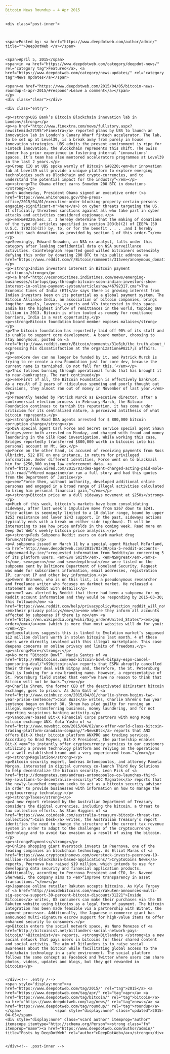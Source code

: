 ```yaml
---
Bitcoin News Roundup – 4 Apr 2015
---
```

<article class="post-listing post-9859 post type-post status-publish format-standard has-post-thumbnail hentry category-deepdot-news category-news-updates tag-2524 tag-apr tag-bitcoin tag-news tag-roundup">
    
    <div class="post-inner">
    
    
        
    <span>Posted by: <a href="https://www.deepdotweb.com/author/admin/" title="">DeepDotWeb </a></span>
    
    
    <span>April 5, 2015</span>
    <span>in <a href="https://www.deepdotweb.com/category/deepdot-news/" rel="category tag">Featured</a>, <a href="https://www.deepdotweb.com/category/news-updates/" rel="category tag">News Updates</a></span>
    
    <span><a href="https://www.deepdotweb.com/2015/04/05/bitcoin-news-roundup-4-apr-2015/#respond">Leave a comment</a></span>
    </p>
    <div class="clear"></div>
    
    <div class="entry">
    
    <p><strong>UBS Bank’s Bitcoin Blockchain innovation lab in London</strong></p>
    <p><a href="http://www.finextra.com/news/fullstory.aspx?newsitemid=27195">Finextra</a> reported plans by UBS to launch an innovation lab in London’s Canary Wharf fintech accelerator. The lab, to be set up at Level39, is a break away from purely in house innovation strategies. UBS admits the present environment is ripe for Fintech innovation; the Blockchain represents this shift. The Swiss lender has prior experience in fostering internal ‘innovations’ spaces. It’s team has also mentored accelerators programmes at Level39 in the last 2 years.</p>
    <p>Group CIO at UBS spoke warmly of Bitcoin &#8220;<em>Our innovation lab at Level39 will provide a unique platform to explore emerging technologies such as Blockchain and crypto-currencies, and to understand the potential impact for the industry”</em></p>
    <p><strong>The Obama effect earns Snowden 200 BTC in donations </strong></p>
    <p>On Wednesday, President Obama signed an executive order (<a href="https://www.whitehouse.gov/the-press-office/2015/04/01/executive-order-blocking-property-certain-persons-engaging-significant-m">here</a>) on cyber threats targeting the US. It officially threatens sanctions against all who take part in cyber attacks and activities considered espionage.</p>
    <p><em>&#8220;Sec. 2. I hereby determine that the making of donations of the type of articles specified in section 203(b)(2) of IEEPA (50 U.S.C. 1702(b)(2)) by, to, or for the benefit . . . .and I hereby prohibit such donations as provided by section 1 of this order.”</em></p>
    <p>Seemingly, Edward Snowden, an NSA ex-analyst, falls under this category after leaking confidential data on NSA surveillance activities. CoinTelegraph reported good willed bitcoiners ostensibly defying this order by donating 200 BTC to his public address <a href="https://www.reddit.com/r/Bitcoin/comments/315vee/anonymous_donations_to_edward_snowden_point_your/">1snowqQP5VmZgU47i5AWwz9fsgHQg94Fa</a></p>
    <p><strong>Indian investors interest in Bitcoin payment solutions</strong></p>
    <p><a href="http://economictimes.indiatimes.com/news/emerging-businesses/startups/pay-through-bitcoin-soon-indian-investors-show-interest-in-online-payment-system/articleshow/46792317.cms">The Economic times of India (ET)</a> says there is growing interest from Indian investors keen on its potential as a global payment system. The Bitcoin Alliance India, an association of bitcoin companies, brings together angels, lawyers, experts and VCs interested in this space. India has the highest inflow of remittances in the world, topping $69 billion in 2013. Bitcoin is often touted as remedy for remittance barriers, India is a vast opportunity.</p>
    <p><strong>Bitcoin foundation board member exposes malaise</strong></p>
    <p>The bitcoin foundation has reportedly laid off 90% of its staff and is unable to support core development. A board member, choosing to stay anonymous, posted on <a href="http://www.reddit.com/r/Bitcoin/comments/31e6jh/the_truth_about_the_bitcoin_foundation/">reddit</a> expressing his dissatisfaction at the organization&#8217;s affairs.</p>
    <p><em>Core dev can no longer be funded by it, and Patrick Murck is trying to re-create a new Foundation just for core dev, because the current name is tarnished. Do not fall for this.’</em></p>
    <p>This follows burning through operational funds that has brought it to near-bankruptcy. The rant continued</p>
    <p><em>First of all, the Bitcoin Foundation is effectively bankrupt. As a result of 2 years of ridiculous spending and poorly thought out decisions, they almost ran out of money in November of last year.</em></p>
    <p>Presently headed by Patrick Murck as Executive director, after a controversial election process in February-March, the Bitcoin Foundation continues to tarnish its reputation. it has come under criticism for its centralized nature, a perceived antithesis of what bitcoin represents.</p>
    <p><strong>Silk Road DEA agents arrested for $ 800,000 bitcoin corruption charge</strong></p>
    <p>DEA special agent Carl Force and Secret service special agent Shaun Bridges,were both arrested on Monday, and charged with fraud and money laundering in the Silk Road investigation. While working this case, Bridges reportedly transferred $800,000 worth in bitcoins into his personal account on Mt. Gox.</p>
    <p>Force on the other hand, is accused of receiving payments from Ross Ulbricht, 522 BTC on one instance, in return for privileged information. Under different identities, Force went on to blackmail him for $250,000 using law enforcement data. <a href="http://www.wired.com/2015/03/dea-agent-charged-acting-paid-mole-silk-road/">Wired magazine</a> ran a full story and had this quotes from the Department of Justice</p>
    <p><em>“Force then, without authority, developed additional online personas and engaged in a broad range of illegal activities calculated to bring him personal financial gain,”</em></p>
    <p><strong>Bitcoin price on a dull sideways movement at $250s</strong></p>
    <p>Much of this week, bitcoin’s markets have been consolidating sideways, after last week’s impulsive move from $267 down to $241. Price action is seemingly limited to a 10 dollar range, bound by upper $253 resistance and lower $243 support. In the past, sideways actions typically ends with a break on either side (up/down). It will be interesting to see how price unfolds in the coming week. Read more on Deep Dot Web’s weekly bitcoin price analysis.</p>
    <p><strong>Feds Subpoena Reddit users on dark market drug forum</strong></p>
    <p>A subpoena issued on March 11 by a special agent Michael McFarland, <a href="http://www.deepdotweb.com/2015/03/30/psa-5-reddit-accounts-subpoenaed-by-ice/">requested information from Reddit</a> concerning 5 of its platform users. <em>Evo Smith</em>, <em>NSWgreat</em>,<em>z-l</em>, <em>gwern</em> and <em>deepthroat</em> were listed on the subpoena sent by Baltimore Department of Homeland Security. Request was made for subscribers information, email addresses, registration IP, current IP and other key information.</p>
    <p>Gwern Branwen, who is on this list, is a pseudonymous researcher and freelance writer who focuses on darknet market. He released a statement on Reddit with details</p>
    <p><em>I was alerted by Reddit that there had been a subpoena for my Reddit account information and they would be responding by 2015-03-30; this followed</em> <a href="https://www.reddit.com/help/privacypolicy#section_reddit_will_not_disclose_your_information_unless_required_by_law"><em>their privacy policy</em></a><em> where they inform all accounts affected by subpoenas if there is no</em> <a href="https://en.wikipedia.org/wiki/Gag_order#United_States"><em>gag order</em></a><em> (which is more than most websites will do for you):</em></p>
    <p>Speculations suggests this is linked to Evolution market’s supposed $12 million dollars worth in stolen bitcoins last month. 4 of these users were directly involved with this illegal marketplace. This case deepens concerns on online privacy and limits of freedoms.</p>
    <p><strong>More</strong>:</p>
    <p>No more “Bitcoin Bowl”. Maria Santos of <a href="http://99bitcoins.com/end-bitcoin-bowl-bitpay-espn-cancel-sponsoring-deal/">99bitcoins</a> reports that ESPN abruptly cancelled their three-year deal with Bitpay and, therefore, the St. Petersburg Bowl is looking for a new branding name. However, a representative of St. Petersburg field stated that <em>“we have no reason to think that Bitcoin will not be back.”</em></p>
    <p>Charlie Shrem, the former CEO of the deactivated BitInstant bitcoin exchange, goes to prison. As John Galt of <a href="http://www.coinbuzz.com/2015/04/01/charlie-shrem-begins-two-year-prison-sentence/">Coin Buzz</a> writes, Charlie Shrem’s two year sentence began on March 30. Shrem has pled guilty for running an illegal money-transferring business, money laundering, and for not reporting suspicious banking activity.</p>
    <p>Vancouver-based Bit-X Financial Corps partners with Hong Kong bitcoin exchange ANX. Gola Yashu of <a href="http://www.newsbtc.com/2015/04/02/anx-offer-world-class-bitcoin-trading-platform-canadian-company/">NewsBtc</a> reports that ANX offers Bit-X their bitcoin platform ANXPRO and trading services. According to Brad Moynes, Bit-X President, the partnership enables Bit-X <em>“to instantly offer cryptocurrency services to our customers utilizing a proven technology platform and relying on the operations of a well-established brand and a very experienced team.”</em></p>
    <p><strong>Regulation</strong></p>
    <p>Bitcoin security expert, Andreas Antonopoulos, and attorney Pamela Morgan, interested in digital currency co-launch Third Key Solutions to help decentralize the bitcoin security. Leon Pick of <a href="http://dcmagnates.com/andreas-antonopoulos-co-launches-third-key-solutions-to-decentralize-security/">DC Magnates</a> reports that the newly-launched company seeks to act as a bitcoin security advisor in order to provide businesses with information on how to manage the cryptocurrency technology.</p>
    <p><strong>Taxes</strong></p>
    <p>A new report released by the Australian Department of Treasury considers the digital currencies, including the bitcoin, a threat to tax collection efforts. As Stan Higgins of <a href="https://www.coindesk.com/australia-treasury-bitcoin-threat-tax-collection/">Coin Desk</a> writes, the Australian Treasury’s report identifies the need to change the structure of the current tax revenue system in order to adapt to the challenges of the cryptocurrency technology and to avoid tax evasion as a result of using the bitcoin.</p>
    <p><strong>Payments</strong></p>
    <p>Online shopping giant Overstock invests in Peernova, one of the leading companies in blockchain technology. As Elliot Maras of <a href="https://www.cryptocoinsnews.com/overstock-invests-peernova-19-million-raised-blockchain-based-applications/">CryptoCoins News</a> reports, Peernova has raised $19 million, which intends to use for developing data security and financial application products. Additionally, according to Peernova President and CEO, Dr. Naveed Sherwani, the company aims to <em>“improve transparency in asset transactions.”</em></p>
    <p>Japanese online retailer Rakuten accepts bitcoins. As Kyle Torpey of <a href="http://insidebitcoins.com/news/rakuten-announces-multi-sig-escrow-support-30-percent-bitcoin-discount/31221">Inside Bitcoins</a> writes, US consumers can make their purchases via the US Rakuten website using bitcoins as a legal form of payment. The bitcoin integration has been made feasible via a partnership with Bitnet, the payment processor. Additionally, the Japanese e-commerce giant has announced multi-signature escrow support for high-value items to offer enhanced security to consumers.</p>
    <p>Bitcoin enters the social network space. As Nuno Menezes of <a href="http://bitcoinist.net/bitlanders-social-network-pays-bitcoin/">Bitcoinist</a> reports, <strong>Bitlanders </strong>is a new social network that pays users in bitcoins for their shared content and social activity. The aim of Bitlanders is to raise social awareness about the bitcoin while facilitating global access to the blockchain technology in a safe environment. The social platform follows the same concept as Facebook and Twitter where users can share photos, videos, updates and blogs, but they get rewarded in bitcoins</p>
    
    
    </div><!-- .entry /-->
    <span style="display:none"><a href="https://www.deepdotweb.com/tag/2015/" rel="tag">2015</a> <a href="https://www.deepdotweb.com/tag/apr/" rel="tag">apr</a> <a href="https://www.deepdotweb.com/tag/bitcoin/" rel="tag">bitcoin</a> <a href="https://www.deepdotweb.com/tag/news/" rel="tag">news</a> <a href="https://www.deepdotweb.com/tag/roundup/" rel="tag">roundup</a></span>				<span style="display:none" class="updated">2015-04-05</span>
    <div style="display:none" class="vcard author" itemprop="author" itemscope itemtype="http://schema.org/Person"><strong class="fn" itemprop="name"><a href="https://www.deepdotweb.com/author/admin/" title="Posts by DeepDotWeb" rel="author">DeepDotWeb</a></strong></div>
    
    
    </div><!-- .post-inner -->
</article><!-- .post-listing -->

